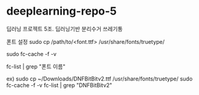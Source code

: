 # deeplearning-repo-5
딥러닝 프로젝트 5조. 딥러닝기반 분리수거 쓰레기통

폰트 설정
sudo cp /path/to/<font.ttf> /usr/share/fonts/truetype/

sudo fc-cache -f -v

fc-list | grep "폰트 이름"

ex)
sudo cp ~/Downloads/DNFBitBitv2.ttf /usr/share/fonts/truetype/
sudo fc-cache -f -v
fc-list | grep "DNFBitBitv2"

